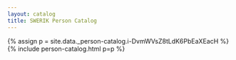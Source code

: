 ```yaml
---
layout: catalog
title: SWERIK Person Catalog
---
```

{% assign p = site.data._person-catalog.i-DvmWVsZ8tLdK6PbEaXEacH %}
{% include person-catalog.html p=p %}

